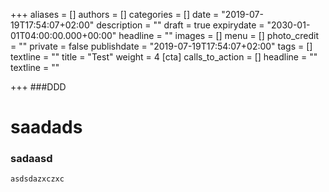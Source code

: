 +++
aliases = []
authors = []
categories = []
date = "2019-07-19T17:54:07+02:00"
description = ""
draft = true
expirydate = "2030-01-01T04:00:00.000+00:00"
headline = ""
images = []
menu = []
photo_credit = ""
private = false
publishdate = "2019-07-19T17:54:07+02:00"
tags = []
textline = ""
title = "Test"
weight = 4
[cta]
calls_to_action = []
headline = ""
textline = ""

+++
\###DDD

# saadads

### sadaasd

    asdsdazxczxc